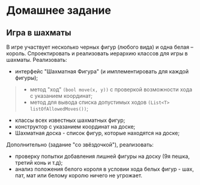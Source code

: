 # Домашнее задание
## Игра в шахматы

В игре участвует несколько черных фигур (любого вида) и одна белая – король. Спроектировать и реализовать иерархию классов для игры в шахматы. Реализовать:
* интерфейс "Шахматная Фигура" (и имплементировать для каждой фигуры);
 > * метод "ход" `(bool move(x, y))` с проверкой возможности хода с указанием координат;
 > * метод для вывода списка допустимых ходов `(List<T> listOfAllowedMoves())`;
* классы всех известных шахматных фигур;
* конструктор с указанием координат на доске;
* Шахматная доска - список фигур, которые находятся на доске;

Дополнительно (задание "со звёздочкой"), реализовать:

* проверку попытки добавления лишней фигуры на доску (9я пешка, третий конь и т.д);
* анализ положения белого короля в условии хода белых фигур - шах, пат, мат или белому королю ничего не угрожает.
